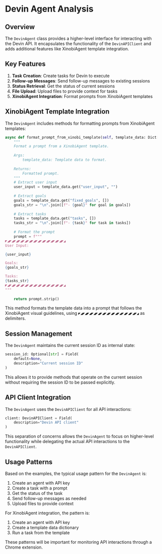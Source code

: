 # Devin Agent Analysis

## Overview

The `DevinAgent` class provides a higher-level interface for interacting with the Devin API. It encapsulates the functionality of the `DevinAPIClient` and adds additional features like XinobiAgent template integration.

## Key Features

1. **Task Creation**: Create tasks for Devin to execute
2. **Follow-up Messages**: Send follow-up messages to existing sessions
3. **Status Retrieval**: Get the status of current sessions
4. **File Upload**: Upload files to provide context for tasks
5. **XinobiAgent Integration**: Format prompts from XinobiAgent templates

## XinobiAgent Template Integration

The `DevinAgent` includes methods for formatting prompts from XinobiAgent templates:

```python
async def format_prompt_from_xinobi_template(self, template_data: Dict[str, Any]) -> str:
    """
    Format a prompt from a XinobiAgent template.
    
    Args:
        template_data: Template data to format.
        
    Returns:
        Formatted prompt.
    """
    # Extract user input
    user_input = template_data.get("user_input", "")
    
    # Extract goals
    goals = template_data.get("fixed_goals", [])
    goals_str = "\n".join([f"- {goal}" for goal in goals])
    
    # Extract tasks
    tasks = template_data.get("tasks", [])
    tasks_str = "\n".join([f"- {task}" for task in tasks])
    
    # Format the prompt
    prompt = f"""
◤◢◤◢◤◢◤◢◤◢◤◢◤◢◤◢◤◢◤◢◤◢◤◢◤◢◤◢
User Input:

{user_input}

Goals:
{goals_str}

Tasks:
{tasks_str}
◤◢◤◢◤◢◤◢◤◢◤◢◤◢◤◢◤◢◤◢◤◢◤◢◤◢◤◢
"""
    
    return prompt.strip()
```

This method formats the template data into a prompt that follows the XinobiAgent visual guidelines, using `◤◢◤◢◤◢◤◢◤◢◤◢◤◢◤◢◤◢◤◢◤◢◤◢◤◢◤◢` as delimiters.

## Session Management

The `DevinAgent` maintains the current session ID as internal state:

```python
session_id: Optional[str] = Field(
    default=None,
    description="Current session ID"
)
```

This allows it to provide methods that operate on the current session without requiring the session ID to be passed explicitly.

## API Client Integration

The `DevinAgent` uses the `DevinAPIClient` for all API interactions:

```python
client: DevinAPIClient = Field(
    description="Devin API client"
)
```

This separation of concerns allows the `DevinAgent` to focus on higher-level functionality while delegating the actual API interactions to the `DevinAPIClient`.

## Usage Patterns

Based on the examples, the typical usage pattern for the `DevinAgent` is:

1. Create an agent with API key
2. Create a task with a prompt
3. Get the status of the task
4. Send follow-up messages as needed
5. Upload files to provide context

For XinobiAgent integration, the pattern is:

1. Create an agent with API key
2. Create a template data dictionary
3. Run a task from the template

These patterns will be important for monitoring API interactions through a Chrome extension.
